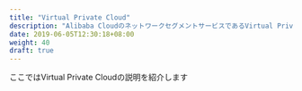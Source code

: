 ```yaml
---
title: "Virtual Private Cloud"
description: "Alibaba CloudのネットワークセグメントサービスであるVirtual Private Cloud (VPC)の利用方法を紹介します"
date: 2019-06-05T12:30:18+08:00
weight: 40
draft: true
---
```

ここではVirtual Private Cloudの説明を紹介します